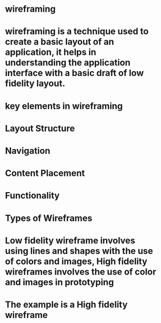 # wireframing
# wireframing is a technique used to create a basic layout of an application, it helps in understanding the application interface with a basic draft of low fidelity layout.
# key elements in wireframing
# Layout Structure
# Navigation
# Content Placement
# Functionality
# Types of Wireframes
# Low fidelity wireframe involves using lines and shapes with the use of colors and images, High fidelity wireframes involves the use of color and images in prototyping
# The example is a High fidelity wireframe
